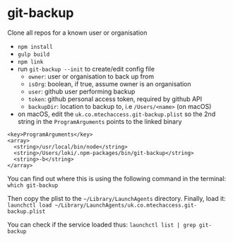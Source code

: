 # git-backup

Clone all repos for a known user or organisation

- `npm install`
- `gulp build`
- `npm link`
- run `git-backup --init` to create/edit config file
  - `owner`: user or organisation to back up from
  - `isOrg`: boolean, if true, assume owner is an organisation
  - `user`: github user performing backup
  - `token`: github personal access token, required by github API
  - `backupDir`: location to backup to, i.e `/Users/<name>` (on macOS)
- on macOS, edit the `uk.co.mtechaccess.git-backup.plist` so the 2nd string in the `ProgramArguments` points to the linked binary

```
<key>ProgramArguments</key>
<array>
  <string>/usr/local/bin/node</string>
  <string>/Users/loki/.npm-packages/bin/git-backup</string>
  <string>-b</string>
</array>
```

You can find out where this is using the following command in the terminal: `which git-backup`

Then copy the plist to the `~/Library/LaunchAgents` directory.
Finally, load it: `launchctl load ~/Library/LaunchAgents/uk.co.mtechaccess.git-backup.plist`

You can check if the service loaded thus: `launchctl list | grep git-backup`
